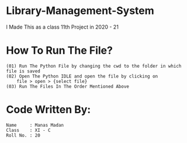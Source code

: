 # Library-Management-System

I Made This as a class 11th Project in 2020 - 21

# How To Run The File?

    (01) Run The Python File by changing the cwd to the folder in which file is saved
    (02) Open The Python IDLE and open the file by clicking on
    	file > open > {select file}
    (03) Run The Files In The Order Mentioned Above

# Code Written By:

    Name     : Manas Madan
    Class    : XI - C
    Roll No. : 20
